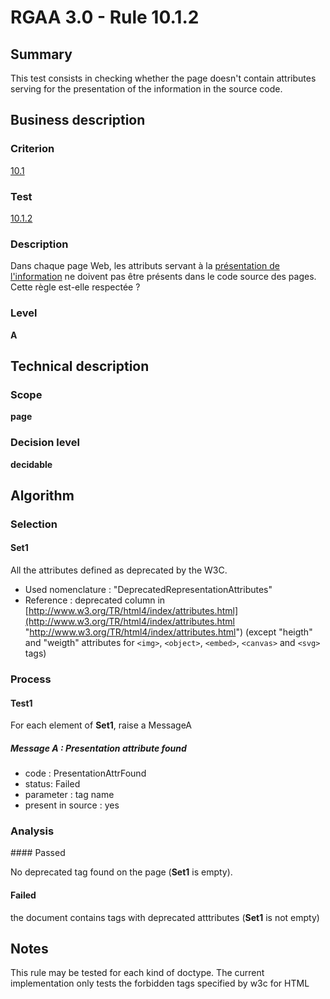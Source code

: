 # RGAA 3.0 -  Rule 10.1.2

## Summary

This test consists in checking whether the page doesn't contain
attributes serving for the presentation of the information in the source
code.

## Business description

### Criterion

[10.1](http://references.modernisation.gouv.fr/referentiel-technique-0#crit-10-1)

### Test

[10.1.2](http://references.modernisation.gouv.fr/referentiel-technique-0#test-10-1-2)

### Description

Dans chaque page Web, les attributs servant &agrave; la <a href="http://references.modernisation.gouv.fr/referentiel-technique-0#mPresInfo">pr&eacute;sentation de l'information</a> ne doivent pas &ecirc;tre pr&eacute;sents dans le code source des pages. Cette r&egrave;gle est-elle respect&eacute;e ?

### Level

**A**

## Technical description

### Scope

**page**

### Decision level

**decidable**

## Algorithm

### Selection

#### Set1

All the attributes defined as deprecated by the W3C.

-   Used nomenclature : "DeprecatedRepresentationAttributes"
-   Reference : deprecated column in
    [http://www.w3.org/TR/html4/index/attributes.html](http://www.w3.org/TR/html4/index/attributes.html "http://www.w3.org/TR/html4/index/attributes.html")
    (except "heigth" and "weigth" attributes for `<img>`, `<object>`, `<embed>`, `<canvas>` and `<svg>` tags)

### Process

#### Test1 

For each element of **Set1**, raise a MessageA

##### Message A : Presentation attribute found

-  code : PresentationAttrFound
-  status: Failed
-  parameter : tag name
-  present in source : yes


### Analysis

#### Passed

No deprecated tag found on the page (**Set1** is empty).

#### Failed

the document contains tags with deprecated atttributes (**Set1** is not empty)

## Notes

This rule may be tested for each kind of doctype. The current
implementation only tests the forbidden tags specified by w3c for HTML

